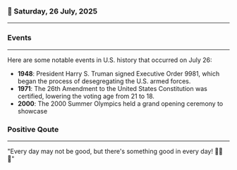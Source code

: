 ### 📅 Saturday, 26 July, 2025
------
### Events
------
Here are some notable events in U.S. history that occurred on July 26:

- **1948**: President Harry S. Truman signed Executive Order 9981, which began the process of desegregating the U.S. armed forces.
- **1971**: The 26th Amendment to the United States Constitution was certified, lowering the voting age from 21 to 18.
- **2000**: The 2000 Summer Olympics held a grand opening ceremony to showcase
### Positive Qoute
------
"Every day may not be good, but there's something good in every day! 🌟✨😊"
